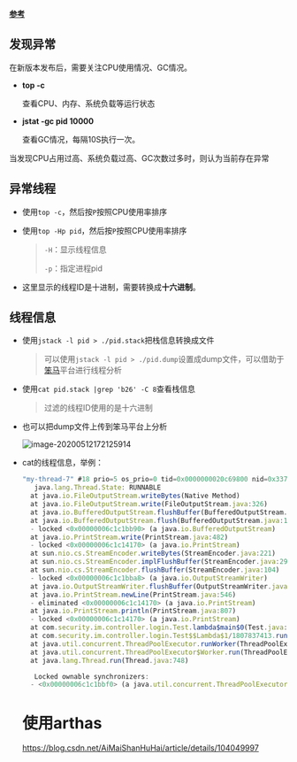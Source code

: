 [ **参考** ](https://mp.weixin.qq.com/s/roEMz-5tzBZvGxbjq8NhOQ)

## 发现异常

在新版本发布后，需要关注CPU使用情况、GC情况。

- **top -c**

  查看CPU、内存、系统负载等运行状态

- **jstat -gc pid 10000**

  查看GC情况，每隔10S执行一次。

当发现CPU占用过高、系统负载过高、GC次数过多时，则认为当前存在异常

## 异常线程

- 使用`top -c`，然后按`P`按照CPU使用率排序

- 使用`top -Hp pid`，然后按`P`按照CPU使用率排序

  > `-H`：显示线程信息
  >
  > `-p`：指定进程pid

- 这里显示的线程ID是十进制，需要转换成**十六进制**。

## 线程信息

- 使用`jstack -l pid > ./pid.stack`把栈信息转换成文件

  > 可以使用`jstack -l pid > ./pid.dump`设置成dump文件，可以借助于[笨马](https://thread.console.perfma.com/)平台进行线程分析

- 使用`cat pid.stack |grep 'b26' -C 8`查看栈信息

  > 过滤的线程ID使用的是十六进制

- 也可以把dump文件上传到笨马平台上分析

  ![image-20200512172125914](https://520li.oss-cn-hangzhou.aliyuncs.com/img/image-20200512172125914.png)

- cat的线程信息，举例：

  ```javascript
  "my-thread-7" #18 prio=5 os_prio=0 tid=0x0000000020c69800 nid=0x3374 runnable [0x0000000021f5e000]
     java.lang.Thread.State: RUNNABLE
  	at java.io.FileOutputStream.writeBytes(Native Method)
  	at java.io.FileOutputStream.write(FileOutputStream.java:326)
  	at java.io.BufferedOutputStream.flushBuffer(BufferedOutputStream.java:82)
  	at java.io.BufferedOutputStream.flush(BufferedOutputStream.java:140)
  	- locked <0x00000006c1c1bb90> (a java.io.BufferedOutputStream)
  	at java.io.PrintStream.write(PrintStream.java:482)
  	- locked <0x00000006c1c14170> (a java.io.PrintStream)
  	at sun.nio.cs.StreamEncoder.writeBytes(StreamEncoder.java:221)
  	at sun.nio.cs.StreamEncoder.implFlushBuffer(StreamEncoder.java:291)
  	at sun.nio.cs.StreamEncoder.flushBuffer(StreamEncoder.java:104)
  	- locked <0x00000006c1c1bba8> (a java.io.OutputStreamWriter)
  	at java.io.OutputStreamWriter.flushBuffer(OutputStreamWriter.java:185)
  	at java.io.PrintStream.newLine(PrintStream.java:546)
  	- eliminated <0x00000006c1c14170> (a java.io.PrintStream)
  	at java.io.PrintStream.println(PrintStream.java:807)
  	- locked <0x00000006c1c14170> (a java.io.PrintStream)
  	at com.security.im.controller.login.Test.lambda$main$0(Test.java:56)
  	at com.security.im.controller.login.Test$$Lambda$1/1807837413.run(Unknown Source)
  	at java.util.concurrent.ThreadPoolExecutor.runWorker(ThreadPoolExecutor.java:1149)
  	at java.util.concurrent.ThreadPoolExecutor$Worker.run(ThreadPoolExecutor.java:624)
  	at java.lang.Thread.run(Thread.java:748)
  
     Locked ownable synchronizers:
  	- <0x00000006c1c1bbf0> (a java.util.concurrent.ThreadPoolExecutor$Worker)
  ```

  # 使用arthas
  
  https://blog.csdn.net/AiMaiShanHuHai/article/details/104049997

